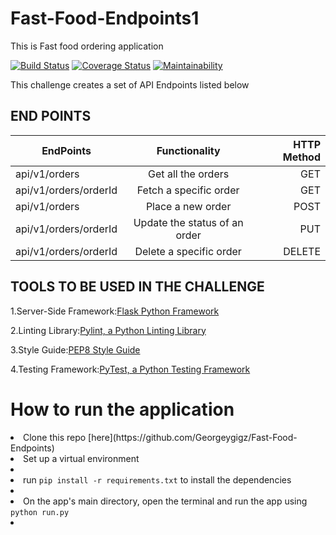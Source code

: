# Fast-Food-Endpoints1
This is Fast food ordering application

[![Build Status](https://travis-ci.com/Georgeygigz/Fast-Food-Endpoints1.svg?branch=master)](https://travis-ci.com/Georgeygigz/Fast-Food-Endpoints1)  [![Coverage Status](https://coveralls.io/repos/github/Georgeygigz/Fast-Food-Endpoints1/badge.svg?branch=master)](https://coveralls.io/github/Georgeygigz/Fast-Food-Endpoints1?branch=master)  [![Maintainability](https://api.codeclimate.com/v1/badges/a99a88d28ad37a79dbf6/maintainability)](https://codeclimate.com/github/codeclimate/codeclimate/maintainability)


This challenge creates a set of API Endpoints listed below

## END POINTS
| EndPoints       | Functionality  | HTTP Method  |
| ------------- |:-------------:| -----:|
| api/v1/orders | Get all the orders | GET |
| api/v1/orders/orderId| Fetch a specific order |GET
| api/v1/orders | Place a new order| POST |
| api/v1/orders/orderId | Update the status of an order| PUT |
| api/v1/orders/orderId | Delete a specific order| DELETE |

## TOOLS TO BE USED IN THE CHALLENGE
1.Server-Side Framework:[Flask Python Framework](http://flask.pocoo.org/)

2.Linting Library:[Pylint, a Python Linting Library](https://www.pylint.org/)

3.Style Guide:[PEP8 Style Guide](https://www.python.org/dev/peps/pep-0008/)

4.Testing Framework:[PyTest, a Python Testing Framework](https://docs.pytest.org/en/latest/)

# How to run the application
<ui>
  <li>Clone this repo [here](https://github.com/Georgeygigz/Fast-Food-Endpoints)</li>
   <li>Set up a virtual environment<li>
   <li>run <code>pip install -r requirements.txt</code> to install the dependencies<li>
   <li>On the app's main directory, open the terminal and run the app using <code>python run.py</code><li>
</ui>
 
